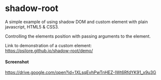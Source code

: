 # shadow-root
A simple example of using shadow DOM and custom element with plain javascript, HTML5 & CSS3.

Controlling the elements position with passing arguments to the element.

Link to demonstration of a custom element: https://psilore.github.io/shadow-root/demo/

#### Screenshot
https://drive.google.com/open?id=1XLsqEvhPwTnHEZ-IWt6RfdYK91_x9u3G
